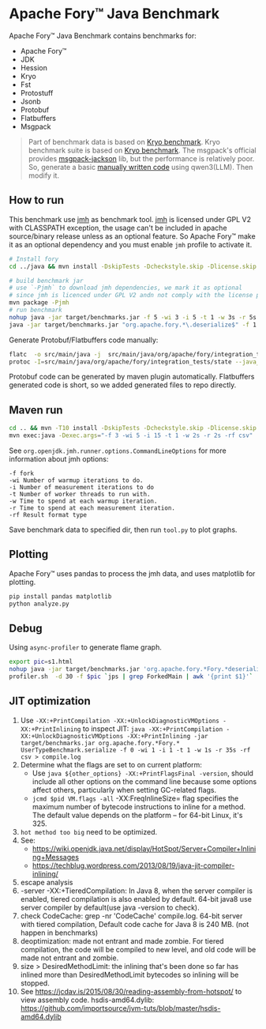 # Apache Fory™ Java Benchmark

Apache Fory™ Java Benchmark contains benchmarks for:

- Apache Fory™
- JDK
- Hession
- Kryo
- Fst
- Protostuff
- Jsonb
- Protobuf
- Flatbuffers
- Msgpack

> Part of benchmark data is based on [Kryo benchmark](https://github.com/EsotericSoftware/kryo/tree/master/benchmarks).
> Kryo benchmark suite is based on [Kryo benchmark](https://github.com/EsotericSoftware/kryo/tree/master/benchmarks).
> The msgpack's official provides [msgpack-jackson](https://github.com/msgpack/msgpack-java/tree/main/msgpack-jackson) lib, but the performance is relatively poor. So, generate a basic [manually written code](https://github.com/apache/fory/tree/main/java/benchmark/src/main/java/org/apache/fory/benchmark/util/MsgpackUtil.java) using qwen3(LLM). Then modify it.

## How to run

This benchmark use [jmh](https://github.com/openjdk/jmh) as benchmark tool. [jmh](https://github.com/openjdk/jmh) is
licensed under GPL V2 with CLASSPATH exception, the usage can't be included in apache source/binary release unless
as an optional feature. So Apache Fory™ make it as an optional dependency and you must enable `jmh` profile to activate it.

```bash
# Install fory
cd ../java && mvn install -DskipTests -Dcheckstyle.skip -Dlicense.skip -Dmaven.javadoc.skip && cd -

# build benchmark jar
# use `-Pjmh` to download jmh dependencies, we mark it as optional
# since jmh is licenced under GPL V2 andn not comply with the license policy of ASF.
mvn package -Pjmh
# run benchmark
nohup java -jar target/benchmarks.jar -f 5 -wi 3 -i 5 -t 1 -w 3s -r 5s -rf csv >bench.log 2>&1 &
java -jar target/benchmarks.jar "org.apache.fory.*\.deserialize$" -f 1 -wi 1 -i 3 -t 1 -w 2s -r 2s -rf csv -p objectType=MEDIA_CONTENT -p bufferType=array -p references=false
```

Generate Protobuf/Flatbuffers code manually:

```bash
flatc  -o src/main/java -j  src/main/java/org/apache/fory/integration_tests/state/bench.fbs
protoc -I=src/main/java/org/apache/fory/integration_tests/state --java_out=src/main/java/ bench.proto
```

Protobuf code can be generated by maven plugin automatically. Flatbuffers generated code is short, so we added generated files to repo directly.

## Maven run

```bash
cd .. && mvn -T10 install -DskipTests -Dcheckstyle.skip -Dlicense.skip -Dmaven.javadoc.skip
mvn exec:java -Dexec.args="-f 3 -wi 5 -i 15 -t 1 -w 2s -r 2s -rf csv"
```

See `org.openjdk.jmh.runner.options.CommandLineOptions` for more information about jmh options:

```
-f fork
-wi Number of warmup iterations to do.
-i Number of measurement iterations to do
-t Number of worker threads to run with.
-w Time to spend at each warmup iteration.
-r Time to spend at each measurement iteration.
-rf Result format type
```

Save benchmark data to specified dir, then run `tool.py` to plot graphs.

## Plotting

Apache Fory™ uses pandas to process the jmh data, and uses matplotlib for plotting.

```bash
pip install pandas matplotlib
python analyze.py
```

## Debug

Using `async-profiler` to generate flame graph.

```bash
export pic=s1.html
nohup java -jar target/benchmarks.jar 'org.apache.fory.*Fory.*deserialize*' -f 1 -wi 1 -i 1 -t 1 -w 1s -r 35s -rf csv &
profiler.sh  -d 30 -f $pic `jps | grep ForkedMain | awk '{print $1}'`
```

## JIT optimization

1. Use `-XX:+PrintCompilation -XX:+UnlockDiagnosticVMOptions -XX:+PrintInlining` to inspect JIT:
   `java -XX:+PrintCompilation -XX:+UnlockDiagnosticVMOptions -XX:+PrintInlining -jar target/benchmarks.jar org.apache.fory.*Fory.* UserTypeBenchmark.serialize -f 0 -wi 1 -i 1 -t 1 -w 1s -r 35s -rf csv > compile.log`
2. Determine what the flags are set to on current platform:
   - Use `java ${other_options} -XX:+PrintFlagsFinal -version`, should include all other options on the command line because some options affect others, particularly when setting GC-related flags.
   - `jcmd $pid VM.flags -all` -XX:FreqInlineSize= flag specifies the maximum number of bytecode instructions to inline for a method. The default value depends on the platform – for 64-bit Linux, it's 325.
3. `hot method too big` need to be optimized.
4. See:
   - https://wiki.openjdk.java.net/display/HotSpot/Server+Compiler+Inlining+Messages
   - https://techblug.wordpress.com/2013/08/19/java-jit-compiler-inlining/
5. escape analysis
6. -server -XX:+TieredCompilation: In Java 8, when the server compiler is enabled, tiered compilation
   is also enabled by default. 64-bit java8 use server compiler by default(use java -version to check).
7. check CodeCache: grep -nr 'CodeCache' compile.log. 64-bit server with tiered compilation, Default code cache for Java
   8 is 240 MB. (not happen in benchmarks)
8. deoptimization: made not entrant and made zombie. For tiered compilation, the code will be compiled to new level, and
   old code will be made not entrant and zombie.
9. size > DesiredMethodLimit: the inlining that's been done so far has inlined more than DesiredMethodLimit bytecodes so
   inlining will be stopped.
10. See https://jcdav.is/2015/08/30/reading-assembly-from-hotspot/ to view assembly code.
    hsdis-amd64.dylib: https://github.com/importsource/jvm-tuts/blob/master/hsdis-amd64.dylib
